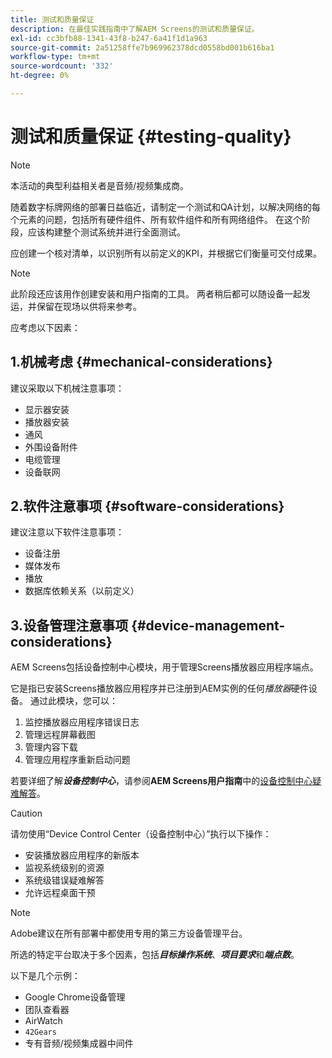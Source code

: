 ```yaml
---
title: 测试和质量保证
description: 在最佳实践指南中了解AEM Screens的测试和质量保证。
exl-id: cc3bfb88-1341-43f8-b247-6a41f1d1a963
source-git-commit: 2a51258ffe7b969962378dcd0558bd001b616ba1
workflow-type: tm+mt
source-wordcount: '332'
ht-degree: 0%

---
```


# 测试和质量保证 {#testing-quality}

>[!NOTE]
>本活动的典型利益相关者是音频/视频集成商。

随着数字标牌网络的部署日益临近，请制定一个测试和QA计划，以解决网络的每个元素的问题，包括所有硬件组件、所有软件组件和所有网络组件。
在这个阶段，应该构建整个测试系统并进行全面测试。

应创建一个核对清单，以识别所有以前定义的KPI，并根据它们衡量可交付成果。

>[!NOTE]
>
>此阶段还应该用作创建安装和用户指南的工具。 两者稍后都可以随设备一起发运，并保留在现场以供将来参考。

应考虑以下因素：

## 1.机械考虑 {#mechanical-considerations}

建议采取以下机械注意事项：

* 显示器安装
* 播放器安装
* 通风
* 外围设备附件
* 电缆管理
* 设备联网

## 2.软件注意事项 {#software-considerations}

建议注意以下软件注意事项：

* 设备注册
* 媒体发布
* 播放
* 数据库依赖关系（以前定义）


## 3.设备管理注意事项 {#device-management-considerations}

AEM Screens包括设备控制中心模块，用于管理Screens播放器应用程序端点。

它是指已安装Screens播放器应用程序并已注册到AEM实例的任何&#x200B;*播放器*硬件设备。
通过此模块，您可以：

1. 监控播放器应用程序错误日志
1. 管理远程屏幕截图
1. 管理内容下载
1. 管理应用程序重新启动问题

若要详细了解&#x200B;***设备控制中心***，请参阅&#x200B;**AEM Screens用户指南**&#x200B;中的[设备控制中心疑难解答](https://experienceleague.adobe.com/en/docs/experience-manager-screens/user-guide/troubleshooting/monitoring-screens)。

>[!CAUTION]
>
>请勿使用“Device Control Center（设备控制中心）”执行以下操作：
>
>* 安装播放器应用程序的新版本
>* 监视系统级别的资源
>* 系统级错误疑难解答
>* 允许远程桌面干预


>[!NOTE]
>
> Adobe建议在所有部署中都使用专用的第三方设备管理平台。

所选的特定平台取决于多个因素，包括&#x200B;***目标操作系统***、***项目要求***&#x200B;和&#x200B;***端点数***。

以下是几个示例：

* Google Chrome设备管理
* 团队查看器
* AirWatch
* `42Gears`
* 专有音频/视频集成器中间件
